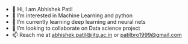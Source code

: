 - 👋 Hi, I am Abhishek Patil
- 👀 I’m interested in Machine Learning and python
- 🌱 I’m currently learning deep learning and neural nets
- 💞️ I’m looking to collaborate on Data science project
- 📫 Reach me at abhishek.patil@iitg.ac.in or patilbro1999@gmail.com

<!---
Recently I have completed Summer Analyitcs bootcamp organized by Consulting and Analytics Club IIT Guwahati. 
I am now looking forward to hone my skills with some live projects from kaggle and completing some end to end projects as well.

some of the shared work shows the assignments and project i have made while learning machine learning. 
--->
